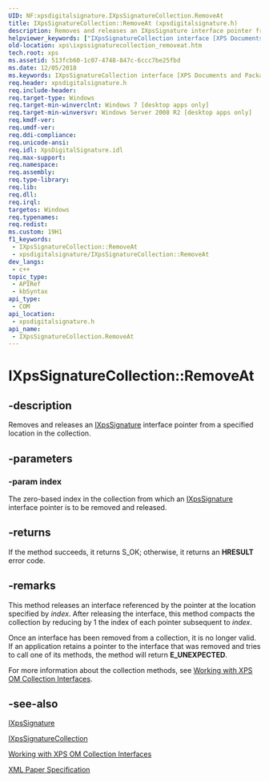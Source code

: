 ```yaml
---
UID: NF:xpsdigitalsignature.IXpsSignatureCollection.RemoveAt
title: IXpsSignatureCollection::RemoveAt (xpsdigitalsignature.h)
description: Removes and releases an IXpsSignature interface pointer from a specified location in the collection.
helpviewer_keywords: ["IXpsSignatureCollection interface [XPS Documents and Packaging]","RemoveAt method","IXpsSignatureCollection.RemoveAt","IXpsSignatureCollection::RemoveAt","RemoveAt","RemoveAt method [XPS Documents and Packaging]","RemoveAt method [XPS Documents and Packaging]","IXpsSignatureCollection interface","xps.ixpssignaturecollection_removeat","xpsdigitalsignature/IXpsSignatureCollection::RemoveAt"]
old-location: xps\ixpssignaturecollection_removeat.htm
tech.root: xps
ms.assetid: 513fcb60-1c07-4748-847c-6ccc7be25fbd
ms.date: 12/05/2018
ms.keywords: IXpsSignatureCollection interface [XPS Documents and Packaging],RemoveAt method, IXpsSignatureCollection.RemoveAt, IXpsSignatureCollection::RemoveAt, RemoveAt, RemoveAt method [XPS Documents and Packaging], RemoveAt method [XPS Documents and Packaging],IXpsSignatureCollection interface, xps.ixpssignaturecollection_removeat, xpsdigitalsignature/IXpsSignatureCollection::RemoveAt
req.header: xpsdigitalsignature.h
req.include-header: 
req.target-type: Windows
req.target-min-winverclnt: Windows 7 [desktop apps only]
req.target-min-winversvr: Windows Server 2008 R2 [desktop apps only]
req.kmdf-ver: 
req.umdf-ver: 
req.ddi-compliance: 
req.unicode-ansi: 
req.idl: XpsDigitalSignature.idl
req.max-support: 
req.namespace: 
req.assembly: 
req.type-library: 
req.lib: 
req.dll: 
req.irql: 
targetos: Windows
req.typenames: 
req.redist: 
ms.custom: 19H1
f1_keywords:
 - IXpsSignatureCollection::RemoveAt
 - xpsdigitalsignature/IXpsSignatureCollection::RemoveAt
dev_langs:
 - c++
topic_type:
 - APIRef
 - kbSyntax
api_type:
 - COM
api_location:
 - xpsdigitalsignature.h
api_name:
 - IXpsSignatureCollection.RemoveAt
---
```


# IXpsSignatureCollection::RemoveAt


## -description

Removes and releases an <a href="/windows/desktop/api/xpsdigitalsignature/nn-xpsdigitalsignature-ixpssignature">IXpsSignature</a> interface pointer from a specified location in the collection.

## -parameters

### -param index

The zero-based index in the collection from which  an <a href="/windows/desktop/api/xpsdigitalsignature/nn-xpsdigitalsignature-ixpssignature">IXpsSignature</a> interface pointer is to be removed and released.

## -returns

If the method succeeds, it returns S_OK; otherwise, it returns an <b>HRESULT</b> error code.

## -remarks

This method releases an interface  referenced by the pointer at  the location specified by <i>index</i>. After releasing the interface, this method compacts the collection by   reducing by 1 the index of each pointer subsequent to <i>index</i>.

Once an interface has been removed from a collection, it is no longer valid. If an application retains a pointer to the interface that was removed and tries to call one of its methods,  the  method will return <b>E_UNEXPECTED</b>.

For more information about the collection methods, see  <a href="/previous-versions/windows/desktop/dd372931(v=vs.85)">Working with XPS OM Collection Interfaces</a>.

## -see-also

<a href="/windows/desktop/api/xpsdigitalsignature/nn-xpsdigitalsignature-ixpssignature">IXpsSignature</a>



<a href="/windows/desktop/api/xpsdigitalsignature/nn-xpsdigitalsignature-ixpssignaturecollection">IXpsSignatureCollection</a>



<a href="/previous-versions/windows/desktop/dd372931(v=vs.85)">Working with XPS OM Collection Interfaces</a>



<a href="https://en.wikipedia.org/wiki/Open_XML_Paper_Specification">XML Paper Specification</a>